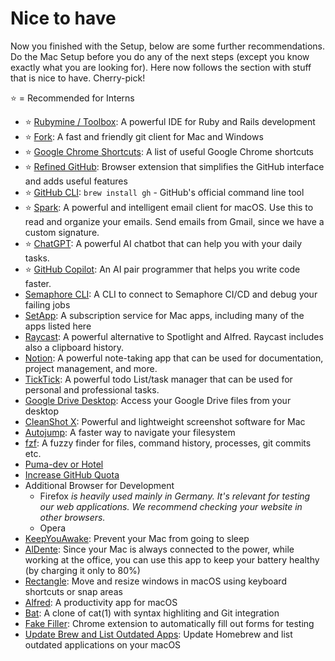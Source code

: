 # Nice to have

Now you finished with the Setup, below are some further recommendations. Do the Mac Setup before you do any of the next steps (except you know exactly what you are looking for). Here now follows the section with stuff that is nice to have. Cherry-pick!

⭐ = Recommended for Interns

- ⭐ [Rubymine / Toolbox](nice_to_have/rubymine.md): A powerful IDE for Ruby and Rails development
- ⭐ [Fork](https://git-fork.com/): A fast and friendly git client for Mac and Windows
- ⭐ [Google Chrome Shortcuts](nice_to_have/google_chrome_shortcuts.md): A list of useful Google Chrome shortcuts
- ⭐ [Refined GitHub](https://github.com/refined-github/refined-github): Browser extension that simplifies the GitHub interface and adds useful features
- ⭐ [GitHub CLI](https://cli.github.com/): `brew install gh` - GitHub's official command line tool
- ⭐ [Spark](https://sparkmailapp.com/): A powerful and intelligent email client for macOS. Use this to read and organize your emails. Send emails from Gmail, since we have a custom signature.
- ⭐ [ChatGPT](https://chat.openai.com/): A powerful AI chatbot that can help you with your daily tasks.
- ⭐ [GitHub Copilot](https://copilot.github.com/): An AI pair programmer that helps you write code faster.
- [Semaphore CLI](https://docs.semaphoreci.com/reference/semaphore-cli): A CLI to connect to Semaphore CI/CD and debug your failing jobs
- [SetApp](https://setapp.com/): A subscription service for Mac apps, including many of the apps listed here
- [Raycast](nice_to_have/raycast.md): A powerful alternative to Spotlight and Alfred. Raycast includes also a clipboard history.
- [Notion](https://www.notion.so/): A powerful note-taking app that can be used for documentation, project management, and more.
- [TickTick](https://ticktick.com/): A powerful todo List/task manager that can be used for personal and professional tasks.
- [Google Drive Desktop](https://www.google.com/drive/download/): Access your Google Drive files from your desktop
- [CleanShot X](https://cleanshot.com): Powerful and lightweight screenshot software for Mac
- [Autojump](nice_to_have/autojump.md): A faster way to navigate your filesystem
- [fzf](https://github.com/junegunn/fzf): A fuzzy finder for files, command history, processes, git commits etc.
- [Puma-dev or Hotel](nice_to_have/puma_or_hotel.md)
- [Increase GitHub Quota](nice_to_have/increase_github_quota.md)
- Additional Browser for Development
  - Firefox _is heavily used mainly in Germany. It's relevant for testing our web applications. We recommend checking your website in other browsers._
  - Opera
- [KeepYouAwake](https://github.com/newmarcel/KeepingYouAwake): Prevent your Mac from going to sleep
- [AlDente](https://apphousekitchen.com): Since your Mac is always connected to the power, while working at the office, you can use this app to keep your battery healthy (by charging it only to 80%)
- [Rectangle](https://rectangleapp.com/): Move and resize windows in macOS using keyboard shortcuts or snap areas
- [Alfred](https://www.alfredapp.com/): A productivity app for macOS
- [Bat](https://formulae.brew.sh/formula/bat): A clone of cat(1) with syntax highliting and Git integration
- [Fake Filler](https://fakefiller.com/): Chrome extension to automatically fill out forms for testing
- [Update Brew and List Outdated Apps](nice_to_have/update_script.md): Update Homebrew and list outdated applications on your macOS
